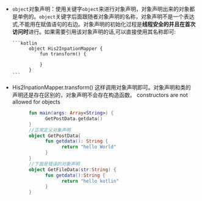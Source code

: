 - `object`对象声明：使用关键字`object`来进行对象声明，对象声明出来的对象都是单例的。`object`关键字后面跟随者对象声明的名称，对象声明不是一个表达式,不能用在赋值语句的右边。对象声明的初始化过程是**线程安全的并且在首次访问时**进行。如果需要引用该对象声明的话,可以直接使用其名称即可:
  
      ```kotlin
            object His2InpationMapper {
                fun transform() {

                }
            }
      ```
-  His2InpationMapper.transform() 这样调用对象声明即可。对象声明和类的声明还是存在区别的，对象声明不会存在构造函数。 constructors are not allowed for objects
      ```kotlin
            fun main(args: Array<String>) {
                  GetPostData.getdata()
            }
            //正常定义对象声明
            object GetPostData{
                  fun getdata(): String {
                        return "hello World"
                  }
            }
            //下面是错误的对象声明
            object GetFileData(str:String) {
                  fun getdata():String {
                        return "hello kotlin"
                  }
            }
      ```